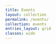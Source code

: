 ```yaml
---
title: Events
layout: collection
permalink: /events/
collection: events
entries_layout: grid
classes: wide
---
```


